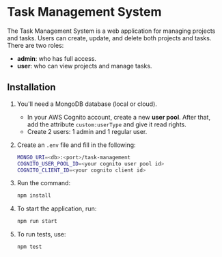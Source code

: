 # Task Management System

The Task Management System is a web application for managing projects and tasks. Users can create, update, and delete both projects and tasks. There are two roles:
- **admin**: who has full access.
- **user**: who can view projects and manage tasks.

## Installation

1. You'll need a MongoDB database (local or cloud).
    - In your AWS Cognito account, create a new **user pool**. After that, add the attribute `custom:userType` and give it read rights.
    - Create 2 users: 1 admin and 1 regular user.
    
2. Create an `.env` file and fill in the following:
    ```bash
    MONGO_URI=<db>:<port>/task-management
    COGNITO_USER_POOL_ID=<your cognito user pool id>
    COGNITO_CLIENT_ID=<your cognito client id>
    ```

3. Run the command:
    ```bash
    npm install
    ```

4. To start the application, run:
    ```bash
    npm run start
    ```

5. To run tests, use:
    ```bash
    npm test
    ```